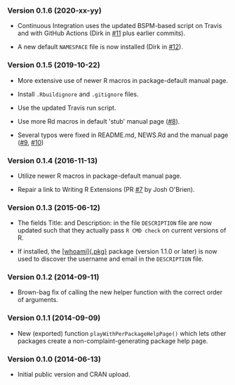 ### Version 0.1.6 (2020-xx-yy)

-   Continuous Integration uses the updated BSPM-based script on Travis
    and with GitHub Actions (Dirk in
    [\#11](https://github.com/eddelbuettel/pkgkitten/pull/11) plus
    earlier commits).

-   A new default `NAMESPACE` file is now installed (Dirk in
    [\#12](https://github.com/eddelbuettel/pkgkitten/pull/12)).

### Version 0.1.5 (2019-10-22)

-   More extensive use of newer R macros in package-default manual page.

-   Install `.Rbuildignore` and `.gitignore` files.

-   Use the updated Travis run script.

-   Use more Rd macros in default \'stub\' manual page
    ([\#8](https://github.com/eddelbuettel/pkgkitten/pull/8)).

-   Several typos were fixed in README.md, NEWS.Rd and the manual page
    ([\#9](https://github.com/eddelbuettel/pkgkitten/pull/9),
    [\#10](https://github.com/eddelbuettel/pkgkitten/pull/10))

### Version 0.1.4 (2016-11-13)

-   Utilize newer R macros in package-default manual page.

-   Repair a link to Writing R Extensions (PR
    [\#7](https://github.com/eddelbuettel/pkgkitten/pull/7) by Josh
    O\'Brien).

### Version 0.1.3 (2015-06-12)

-   The fields Title: and Description: in the file `DESCRIPTION` file
    are now updated such that they actually pass `R CMD check` on
    current versions of R.

-   If installed, the
    [[whoami]{.pkg}](https://CRAN.R-project.org/package=whoami) package
    (version 1.1.0 or later) is now used to discover the username and
    email in the `DESCRIPTION` file.

### Version 0.1.2 (2014-09-11)

-   Brown-bag fix of calling the new helper function with the correct
    order of arguments.

### Version 0.1.1 (2014-09-09)

-   New (exported) function `playWithPerPackageHelpPage()` which lets
    other packages create a non-complaint-generating package help page.

### Version 0.1.0 (2014-06-13)

-   Initial public version and CRAN upload.
